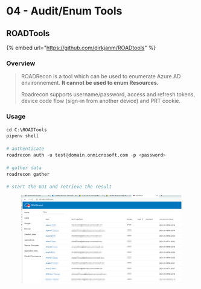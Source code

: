 # 04 - Audit/Enum Tools

## ROADTools

{% embed url="https://github.com/dirkjanm/ROADtools" %}

### Overview

> ROADRecon is a tool which can be used to enumerate Azure AD environnement. **It cannot be used to enum Resources.**
>
> Roadrecon supports username/password, access and refresh tokens, device code flow (sign-in from another device) and PRT cookie.

### Usage

```python
cd C:\ROADTools
pipenv shell

# authenticate 
roadrecon auth -u test@domain.onmicrosoft.com -p <password>

# gather data
roadrecon gather

# start the GUI and retrieve the result
```

<figure><img src="../../../../.gitbook/assets/image (11).png" alt=""><figcaption></figcaption></figure>



